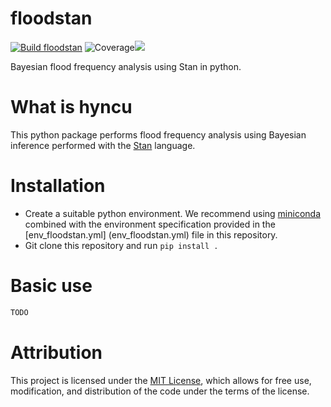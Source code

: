 # floodstan

[![Build floodstan](https://github.com/jlerat/floodstan/actions/workflows/python-package-conda.yml/badge.svg)](https://github.com/jlerat/floodstan/actions/workflows/python-package-conda.yml)
![Coverage](https://gist.github.com/jlerat/daace85ec62e6e030fcd0332a8119c93)<img src="https://gist.github.com/jlerat/daace85ec62e6e030fcd0332a8119c93">

Bayesian flood frequency analysis using Stan in python.

# What is hyncu
This python package performs flood frequency analysis using Bayesian inference
performed with the [Stan](https://mc-stan.org) language.

# Installation
- Create a suitable python environment. We recommend using [miniconda](https://docs.conda.io/projects/miniconda/en/latest/) combined with the environment specification provided in the [env\_floodstan.yml] (env_floodstan.yml) file in this repository.
- Git clone this repository and run `pip install .`

# Basic use

```python
TODO
```

# Attribution
This project is licensed under the [MIT License](LICENSE), which allows for free use, modification, and distribution of the code under the terms of the license.




